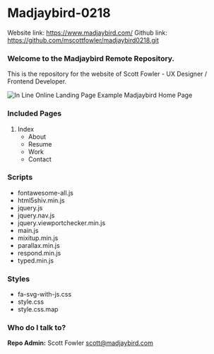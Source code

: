 # Madjaybird-0218 #
Website link: <https://www.madjaybird.com/>
Github link: <https://github.com/mscottfowler/madjaybird0218.git>

### Welcome to the Madjaybird Remote Repository.

This is the repository for the website of Scott Fowler - UX Designer / Frontend Developer.

![In Line Online Landing Page](https://www.madjaybird.com/assets/git-images/madjaybird-home.png "Example Madjaybird Home Page Photo")
Example Madjaybird Home Page

### Included Pages
1. Index
    + About
    + Resume
    + Work
    + Contact

### Scripts
+ fontawesome-all.js
+ html5shiv.min.js
+ jquery.js
+ jquery.nav.js
+ jquery.viewportchecker.min.js
+ main.js
+ mixitup.min.js
+ parallax.min.js
+ respond.min.js
+ typed.min.js

### Styles
 + fa-svg-with-js.css
  + style.css
  + style.css.map

### Who do I talk to? ###

**Repo Admin:** Scott Fowler [scott@madjaybird.com](mailto:scott@madjaybird.com)
